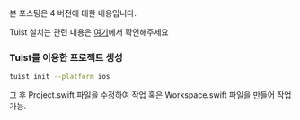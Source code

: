 본 포스팅은 4 버전에 대한 내용입니다.

Tuist 설치는 관련 내용은 [여기](https://docs.tuist.dev/en/guides/quick-start/install-tuist)에서 확인해주세요

### Tuist를 이용한 프로젝트 생성
```bash
tuist init --platform ios
```

그 후 Project.swift 파일을 수정하여 작업 혹은 Workspace.swift 파일을 만들어 작업 가능.

